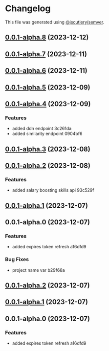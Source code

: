 # Changelog

This file was generated using [@jscutlery/semver](https://github.com/jscutlery/semver).

## [0.0.1-alpha.8](///compare/lightcast-api-0.0.1-alpha.7...lightcast-api-0.0.1-alpha.8) (2023-12-12)

## [0.0.1-alpha.7](///compare/lightcast-api-0.0.1-alpha.6...lightcast-api-0.0.1-alpha.7) (2023-12-11)

## [0.0.1-alpha.6](///compare/lightcast-api-0.0.1-alpha.5...lightcast-api-0.0.1-alpha.6) (2023-12-11)

## [0.0.1-alpha.5](///compare/lightcast-api-0.0.1-alpha.4...lightcast-api-0.0.1-alpha.5) (2023-12-09)

## [0.0.1-alpha.4](///compare/lightcast-api-0.0.1-alpha.3...lightcast-api-0.0.1-alpha.4) (2023-12-09)


### Features

* added ddn endpoint 3c261da
* added similarity endpoint 0904bf6

## [0.0.1-alpha.3](///compare/lightcast-api-0.0.1-alpha.2...lightcast-api-0.0.1-alpha.3) (2023-12-08)

## [0.0.1-alpha.2](///compare/lightcast-api-0.0.1-alpha.1...lightcast-api-0.0.1-alpha.2) (2023-12-08)


### Features

* added salary boosting skills api 93c529f

## [0.0.1-alpha.1](///compare/lightcast-api-0.0.1-alpha.0...lightcast-api-0.0.1-alpha.1) (2023-12-07)

## 0.0.1-alpha.0 (2023-12-07)


### Features

* added expires token refresh a16dfd9


### Bug Fixes

* project name var b29f68a

## [0.0.1-alpha.2](///compare/$lightcast-api-0.0.1-alpha.1...$lightcast-api-0.0.1-alpha.2) (2023-12-07)

## [0.0.1-alpha.1](///compare/$lightcast-api-0.0.1-alpha.0...$lightcast-api-0.0.1-alpha.1) (2023-12-07)

## 0.0.1-alpha.0 (2023-12-07)


### Features

* added expires token refresh a16dfd9
